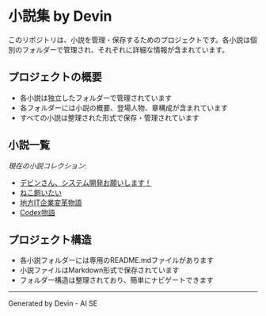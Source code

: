 # 小説集 by Devin

このリポジトリは、小説を管理・保存するためのプロジェクトです。各小説は個別のフォルダーで管理され、それぞれに詳細な情報が含まれています。

## プロジェクトの概要
- 各小説は独立したフォルダーで管理されています
- 各フォルダーには小説の概要、登場人物、章構成が含まれています
- すべての小説は整理された形式で保存・管理されています

## 小説一覧
*現在の小説コレクション:*
- [デビンさん、システム開発お願いします！](./devin-introduction-story/README.md)
- [ねこ飼いたい](./having-a-cat/README.md)
- [地方IT企業変革物語](./work-style-innovation/README.md)
- [Codex物語](./codex-monogatari/README.md)

## プロジェクト構造
- 各小説フォルダーには専用のREADME.mdファイルがあります
- 小説ファイルはMarkdown形式で保存されています
- フォルダー構造は整理されており、簡単にナビゲートできます

---
Generated by Devin - AI SE


